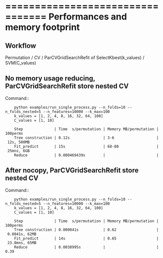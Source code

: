 =================================
Performances and memory footprint
=================================

Workflow
--------

Permutation / CV / ParCVGridSearchRefit of SelectKbest(k_values) / SVM(C_values)

No memory usage reducing, ParCVGridSearchRefit store nested CV
--------------------------------------------------------------

Command::

```
    python examples/run_single_process.py --n_folds=10 --n_folds_nested=5 --n_features=10000 --k_max=100
    k_values = [1, 2, 4, 8, 16, 32, 64, 100]
    C_values = [1, 10]
```

```
    Step              | Time  s/permutation | Memory MB/permutation | 100perms
    Tree construction | 0.12s               | 3-6                   | 12s, 500MB
    Fit_predict       | 15s                 | 68-80                 | 25mns, 6GB
    Reduce            | 0.000469439s        |                       |
```
After nocopy, ParCVGridSearchRefit store nested CV
--------------------------------------------------

Command::

```
    python examples/run_single_process.py --n_folds=10 --n_folds_nested=5 --n_features=10000 --k_max=100
    k_values = [1, 2, 4, 8, 16, 32, 64, 100]
    C_values = [1, 10]
```

```
    Step              | Time  s/permutation | Memory MB/permutation | 100perms
    Tree construction | 0.000041s           | 0.62                  | 0.0041s, 62MB
    Fit_predict       | 14s                 | 0.65                  | 23.8mns, 65MB
    Reduce            | 0.0038995s          |                       | 0.39
```



